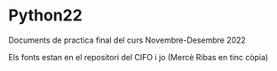 # Python22

Documents de practica final del curs Novembre-Desembre 2022

Els fonts estan en el repositori del CIFO i jo (Mercè Ribas en tinc còpia)
